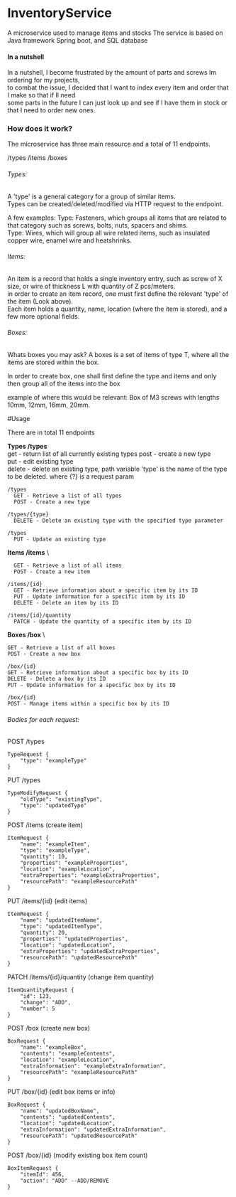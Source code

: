 # InventoryService
A microservice used to manage items and stocks
The service is based on Java framework Spring boot, and SQL database

#### In a nutshell
In a nutshell, I become frustrated by the amount of parts and screws Im ordering for my projects,\
to combat the issue, I decided that I want to index every item and order that I make so that if Il need\
some parts in the future I can just look up and see if I have them in stock or that I need to order new ones.

### How does it work?
The microservice has three main resource and a total of 11 endpoints.

/types
/items 
/boxes

###### Types:
A 'type' is a general category for a group of similar items.\
Types can be created/deleted/modified via HTTP request to the endpoint.

A few examples:
Type: Fasteners, which groups all items that are related to that category such as screws, bolts, nuts, spacers and shims.\
Type: Wires, which will group all wire related items, such as insulated copper wire, enamel wire and heatshrinks.

###### Items:
An item is a record that holds a single inventory entry, such as screw of X size, or wire of thickness L with quantity of Z pcs/meters.\
in order to create an item record, one must first define the relevant 'type' of the item (Look above).\
Each item holds a quantity, name, location (where the item is stored), and a few more optional fields.

###### Boxes:
Whats boxes you may ask?
A boxes is a set of items of type T, where all the items are stored within the box.

In order to create box, one shall first define the type and items and only then group all of the items into the box

example of where this would be relevant:
Box of M3 screws with lengths 10mm, 12mm, 16mm, 20mm.

#Usage

There are in total 11 endpoints

**Types /types** \
get - return list of all currently existing types
post - create a new type\
put - edit existing type\
delete - delete an existing type, path variable 'type' is the name of the type to be deleted.
where {?} is a request param
```
/types
  GET - Retrieve a list of all types
  POST - Create a new type

/types/{type}
  DELETE - Delete an existing type with the specified type parameter

/types
  PUT - Update an existing type
```

**Items /items** \
```/items
  GET - Retrieve a list of all items
  POST - Create a new item

/items/{id}
  GET - Retrieve information about a specific item by its ID
  PUT - Update information for a specific item by its ID
  DELETE - Delete an item by its ID

/items/{id}/quantity
  PATCH - Update the quantity of a specific item by its ID 
```

**Boxes /box** \
```/box
GET - Retrieve a list of all boxes
POST - Create a new box

/box/{id}
GET - Retrieve information about a specific box by its ID
DELETE - Delete a box by its ID
PUT - Update information for a specific box by its ID

/box/{id}
POST - Manage items within a specific box by its ID
```

###### Bodies for each request:
POST /types 
```
TypeRequest {
    "type": "exampleType"
}
```
PUT /types
```
TypeModifyRequest {
    "oldType": "existingType",
    "type": "updatedType"
}
```
POST /items (create item)
```
ItemRequest {
    "name": "exampleItem",
    "type": "exampleType",
    "quantity": 10,
    "properties": "exampleProperties",
    "location": "exampleLocation",
    "extraProperties": "exampleExtraProperties",
    "resourcePath": "exampleResourcePath"
}
```
PUT /items/{id} (edit items)
```
ItemRequest {
    "name": "updatedItemName",
    "type": "updatedItemType",
    "quantity": 20,
    "properties": "updatedProperties",
    "location": "updatedLocation",
    "extraProperties": "updatedExtraProperties",
    "resourcePath": "updatedResourcePath"
}
```
PATCH /items/{id}/quantity (change item quantity)
```
ItemQuantityRequest {
    "id": 123,
    "change": "ADD",
    "number": 5
}
```
POST /box (create new box)
```
BoxRequest {
    "name": "exampleBox",
    "contents": "exampleContents",
    "location": "exampleLocation",
    "extraInformation": "exampleExtraInformation",
    "resourcePath": "exampleResourcePath"
}
```
PUT /box/{id} (edit box items or info)
```
BoxRequest {
    "name": "updatedBoxName",
    "contents": "updatedContents",
    "location": "updatedLocation",
    "extraInformation": "updatedExtraInformation",
    "resourcePath": "updatedResourcePath"
}
```
POST /box/{id} (modify existing box item count)
```
BoxItemRequest {
    "itemId": 456,
    "action": "ADD" --ADD/REMOVE
}
```